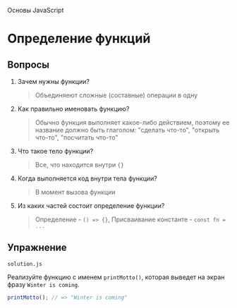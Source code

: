 Основы JavaScript

# Определение функций

## Вопросы

1. Зачем нужны функции?

   > Объединяеют сложные (составные) операции в одну

2. Как правильно именовать функцию?

   > Обычно функция выполняет какое-либо действием, поэтому ее название должно быть глаголом: "сделать что-то", "открыть что-то", "посчитать что-то"

3. Что такое тело функции?

   > Все, что находится внутри `{}`

4. Когда выполняется код внутри тела функции?

   > В момент вызова функции

5. Из каких частей состоит определение функции?

   > Определение - `() => {}`, Присваивание константе - `const fn = ...`

## Упражнение

`solution.js`

Реализуйте функцию с именем `printMotto()`, которая выведет на экран фразу `Winter is coming`.

```javascript
printMotto(); // => "Winter is coming"
```
